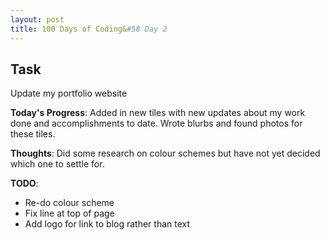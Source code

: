 ```yaml
---
layout: post
title: 100 Days of Coding&#58 Day 2
---
```


<h2>Task</h2>
Update my portfolio website

**Today's Progress**: Added in new tiles with new updates about my work done and accomplishments to date. Wrote blurbs and found photos for these tiles.

**Thoughts**: Did some research on colour schemes but have not yet decided which one to settle for.

**TODO**:
* Re-do colour scheme
* Fix line at top of page
* Add logo for link to blog rather than text

